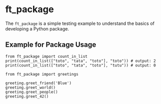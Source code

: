 # ft_package

The `ft_package` is a simple testing example to understand the basics of developing a Python package.

## Example for Package Usage

```
from ft_package import count_in_list
print(count_in_list(["toto", "tata", "toto"], "toto")) # output: 2
print(count_in_list(["toto", "tata", "toto"], "tutu")) # output: 0
```

```
from ft_package import greetings

greeting.greet_friend('Blue')
greeting.greet_world()
greeting.greet_people()
greeting.greet_42()
```
